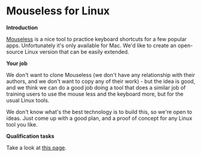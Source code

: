 # Mouseless for Linux

 **Introduction**

[Mouseless](https://www.producthunt.com/posts/mouseless) is a
nice tool to practice keyboard shortcuts for a few popular apps.
Unfortunately it's only available for Mac. We'd like to create an
open-source Linux version that can be easily extended.

 **Your job**

We don't want to clone Mouseless (we don't have any relationship with
their authors, and we don't want to copy any of their work) - but the
idea is good, and we think we can do a good job doing a tool that does a
similar job of training users to use the mouse less and the keyboard
more, but for the usual Linux tools.

We don't know what's the best technology is to build this, so we're
open to ideas. Just come up with a good plan, and a proof of concept for
any Linux tool you like.

 **Qualification tasks**

Take a look at [this
page](https://ccextractor.org/public/gsoc/takehome).
